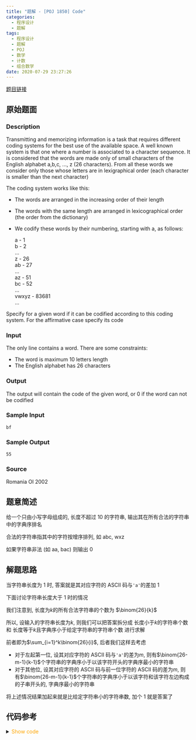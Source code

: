 ```yaml
---
title: "题解 - [POJ 1850] Code"
categories:
  - 程序设计
  - 题解
tags:
  - 程序设计
  - 题解
  - POJ
  - 数学
  - 计数
  - 组合数学
date: 2020-07-29 23:27:26
---
```


[题目链接](https://vjudge.net/problem/POJ-1850/origin)

<!-- more -->

## 原始题面

### Description

Transmitting and memorizing information is a task that requires different coding systems for the best use of the available space. A well known system is that one where a number is associated to a character sequence. It is considered that the words are made only of small characters of the English alphabet a,b,c, ..., z (26 characters). From all these words we consider only those whose letters are in lexigraphical order (each character is smaller than the next character)

The coding system works like this:

- The words are arranged in the increasing order of their length
- The words with the same length are arranged in lexicographical order (the order from the dictionary)
- We codify these words by their numbering, starting with a, as follows:

  a - 1  
  b - 2  
  ...  
  z - 26  
  ab - 27  
  ...  
  az - 51  
  bc - 52  
  ...  
  vwxyz - 83681  
  ...

Specify for a given word if it can be codified according to this coding system. For the affirmative case specify its code

### Input

The only line contains a word. There are some constraints:

- The word is maximum 10 letters length
- The English alphabet has 26 characters

### Output

The output will contain the code of the given word, or 0 if the word can not be codified

### Sample Input

```input1
bf
```

### Sample Output

```output1
55
```

### Source

Romania OI 2002

## 题意简述

给一个只由小写字母组成的, 长度不超过 10 的字符串, 输出其在所有合法的字符串中的字典序排名

合法的字符串指其中的字符按增序排列, 如 abc, wxz

如果字符串非法 (如 aa, bac) 则输出 0

## 解题思路

当字符串长度为 1 时, 答案就是其对应字符的 ASCII 码与`'a'`的差加 1

下面讨论字符串长度大于 1 时的情况

我们注意到, 长度为$k$的所有合法字符串的个数为 $\binom{26}{k}$

所以, 设输入的字符串长度为$k$, 则我们可以把答案拆分成 长度小于$k$的字符串个数 和 长度等于$k$且字典序小于给定字符串的字符串个数 进行求解

前者即为$\sum_{i=1}^k\binom{26}{i}$, 后者我们这样去考虑

- 对于左起第一位, 设其对应字符的 ASCII 码与`'a'`的差为$m$, 则有$\binom{26-m-1}{k-1}$个字符串的字典序小于以该字符开头的字典序最小的字符串
- 对于其他位, 设其对应字符的 ASCII 码与前一位字符的 ASCII 码的差为$m$, 则有$\binom{26-m-1}{k-1}$个字符串的字典序小于以该字符和该字符左边构成的子串开头的, 字典序最小的字符串

将上述情况结果加起来就是比给定字符串小的字符串数, 加个 1 就是答案了

## 代码参考

<details>
<summary><font color='orange'>Show code</font></summary>

{% icodeweb cpa_cpp title:POJ_1850 POJ/1850/0.cpp %}

</details>
